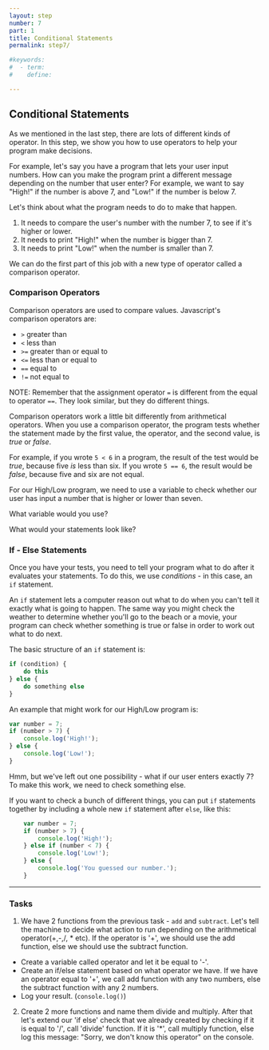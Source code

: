 ```yaml
---
layout: step
number: 7
part: 1
title: Conditional Statements
permalink: step7/

#keywords:
#  - term:
#    define:

---
```


## Conditional Statements

As we mentioned in the last step, there are lots of different kinds of operator. In this step, we show you how to use operators to help your program make decisions.

For example, let's say you have a program that lets your user input numbers. How can you make the program print a different message depending on the number that user enter? For example, we want to say "High!" if the number is above 7, and "Low!" if the number is below 7.

Let's think about what the program needs to do to make that happen.

1. It needs to compare the user's number with the number 7, to see if it's higher or lower.
2. It needs to print "High!" when the number is bigger than 7.
3. It needs to print "Low!" when the number is smaller than 7.

We can do the first part of this job with a new type of operator called a comparison operator.

### Comparison Operators

Comparison operators are used to compare values. Javascript's comparison operators are:

* `>` greater than
* `<` less than
* `>=` greater than or equal to
* `<=` less than or equal to
* `==` equal to
* `!=` not equal to

NOTE: Remember that the assignment operator `=` is different from the equal to operator `==`. They look similar, but they do different things.

Comparison operators work a little bit differently from arithmetical operators. When you use a comparison operator, the program tests whether the statement made by the first value, the operator, and the second value, is *true* or *false*.

For example, if you wrote `5 < 6` in a program, the result of the test would be *true*, because five *is* less than six. If you wrote `5 == 6`, the result would be *false*, because five and six are not equal.

For our High/Low program, we need to use a variable to check whether our user has input a number that is higher or lower than seven.

What variable would you use?

What would your statements look like?

### If - Else Statements

Once you have your tests, you need to tell your program what to do after it evaluates your statements. To do this, we use *conditions* - in this case, an `if` statement.

An `if` statement lets a computer reason out what to do when you can't tell it exactly what is going to happen. The same way you might check the weather to determine whether you'll go to the beach or a movie, your program can check whether something is true or false in order to work out what to do next.

The basic structure of an `if` statement is:

```javascript
if (condition) {
    do this
} else {
    do something else
}
```
An example that might work for our High/Low program is:

```javascript
var number = 7;
if (number > 7) {
    console.log('High!');
} else {
    console.log('Low!');
}
```

Hmm, but we've left out one possibility - what if our user enters exactly 7? To make this work, we need to check something else.

If you want to check a bunch of different things, you can put `if` statements together by including a whole new `if` statement after `else`, like this:

```javascript
    var number = 7;
    if (number > 7) {
        console.log('High!');
    } else if (number < 7) {
        console.log('Low!');
    } else {
        console.log('You guessed our number.');
    }
```

----

### Tasks

1. We have 2 functions from the previous task - `add` and `subtract`.
Let's tell the machine to decide what action to run depending on the arithmetical
operator(+,-,/, * etc). If the operator is '+', we should use the add function, else we should use the subtract function.
 * Create a variable called operator and let it be equal to '-'.
 * Create an if/else statement based on what operator we have. If we have an operator equal to '+', we call add function with any two numbers,
else the subtract function with any 2 numbers.
 * Log your result. (`console.log()`)

 2. Create 2 more functions and name them divide and multiply. After
that let's extend our 'if else' check that we already created by checking if
it is equal to '/', call 'divide' function. If it is '*', call multiply
function, else log this message: "Sorry, we don't know this operator" on the console.
